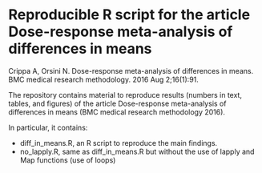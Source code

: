 # Reproducible R script for the article Dose-response meta-analysis of differences in means

Crippa A, Orsini N. Dose-response meta-analysis of differences in means. 
BMC medical research methodology. 2016 Aug 2;16(1):91.

The repository contains material to reproduce results (numbers in text, tables, and figures) of the article Dose-response meta-analysis of differences in means (BMC medical research methodology 2016).

In particular, it contains:
- diff_in_means.R, an R script to reproduce the main findings.
- no_lapply.R, same as diff_in_means.R but without the use of lapply and Map functions (use of loops)
